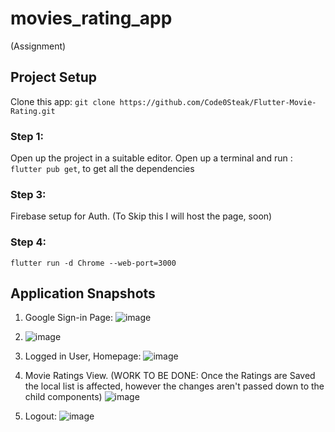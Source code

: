 # movies_rating_app

(Assignment)

## Project Setup
Clone this app: ```git clone https://github.com/Code0Steak/Flutter-Movie-Rating.git```

### Step 1: 
Open up the project in a suitable editor. Open up a terminal and run : ```flutter pub get```, to get all the dependencies

### Step 3:
Firebase setup for Auth. (To Skip this I will host the page, soon)

### Step 4:
```flutter run -d Chrome --web-port=3000```


## Application Snapshots

1. Google Sign-in Page:
![image](https://github.com/Code0Steak/Flutter-Movie-Rating-App/assets/55844298/35683ab5-49db-4cd2-b22f-4df6bc3bdf7f)

2. ![image](https://github.com/Code0Steak/Flutter-Movie-Rating-App/assets/55844298/209d33f5-47bc-4d2d-ad5c-0be01cd2739b)
   
3. Logged in User, Homepage:
![image](https://github.com/Code0Steak/Flutter-Movie-Rating-App/assets/55844298/c6bbbdf1-16c3-4c2c-b7d4-3652b220d7ea)

4. Movie Ratings View. (WORK TO BE DONE: Once the Ratings are Saved the local list is affected, however the changes aren't passed down to the child components)
![image](https://github.com/Code0Steak/Flutter-Movie-Rating-App/assets/55844298/a364135a-618a-4eac-a594-62f8130f513e)

5. Logout:
![image](https://github.com/Code0Steak/Flutter-Movie-Rating-App/assets/55844298/898fb2ba-1ce1-4a24-bfcc-5a977791ace1)


